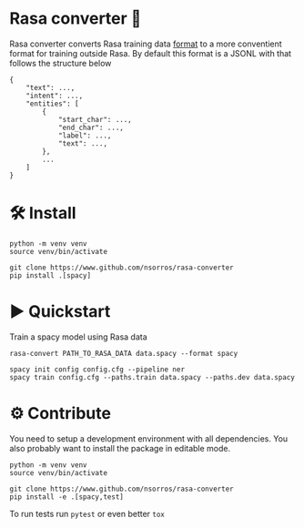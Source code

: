 # Rasa converter 💬

Rasa converter converts Rasa training data [format](https://rasa.com/docs/rasa/next/training-data-format) to a more conventient format
for training outside Rasa. By default this format is a JSONL with that follows the structure below
```
{
    "text": ...,
    "intent": ...,
    "entities": [
        {
            "start_char": ...,
            "end_char": ...,
            "label": ...,
            "text": ...,
        },
        ...
    ]
}
```

# 🛠 Install

```
python -m venv venv
source venv/bin/activate

git clone https://www.github.com/nsorros/rasa-converter
pip install .[spacy]
```

# ▶️ Quickstart

Train a spacy model using Rasa data

```
rasa-convert PATH_TO_RASA_DATA data.spacy --format spacy

spacy init config config.cfg --pipeline ner
spacy train config.cfg --paths.train data.spacy --paths.dev data.spacy
```

# ⚙️ Contribute

You need to setup a development environment with all dependencies. You
also probably want to install the package in editable mode.

```
python -m venv venv
source venv/bin/activate

git clone https://www.github.com/nsorros/rasa-converter
pip install -e .[spacy,test]
```

To run tests run `pytest` or even better `tox`
